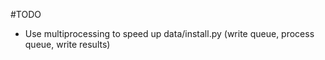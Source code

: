 #TODO

* Use multiprocessing to speed up data/install.py (write queue, process queue, write results)
